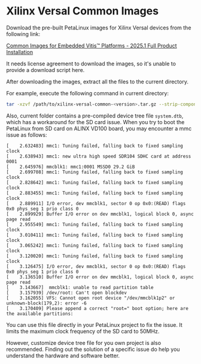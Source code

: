 # Xilinx Versal Common Images

Download the pre-built PetaLinux images for Xilinx Versal devices from the following link:

[Common Images for Embedded Vitis™ Platforms - 2025.1  Full Product Installation](https://www.xilinx.com/support/download/index.html/content/xilinx/en/downloadNav/embedded-design-tools.html)

It needs license agreement to download the images, so it's unable to provide a download script here.

After downloading the images, extract all the files to the current directory.

For example, execute the following command in current directory:
```bash
tar -xzvf /path/to/xilinx-versal-common-<version>.tar.gz --strip-components=1 -C .
```

Also, current folder contains a pre-compiled device tree file `system.dtb`, which has a workaround for the SD card issue. When you try to boot the PetaLinux from SD card on ALINX VD100 board, you may encounter a mmc issue as follows:

```
[    2.632483] mmc1: Tuning failed, falling back to fixed sampling clock
[    2.638943] mmc1: new ultra high speed SDR104 SDHC card at address 0001
[    2.645976] mmcblk1: mmc1:0001 MSSD0 29.2 GiB
[    2.699708] mmc1: Tuning failed, falling back to fixed sampling clock
[    2.828642] mmc1: Tuning failed, falling back to fixed sampling clock
[    2.883455] mmc1: Tuning failed, falling back to fixed sampling clock
[    2.889911] I/O error, dev mmcblk1, sector 0 op 0x0:(READ) flags 0x0 phys_seg 1 prio class 0
[    2.899929] Buffer I/O error on dev mmcblk1, logical block 0, async page read
[    2.955549] mmc1: Tuning failed, falling back to fixed sampling clock
[    3.010411] mmc1: Tuning failed, falling back to fixed sampling clock
[    3.065242] mmc1: Tuning failed, falling back to fixed sampling clock
[    3.120020] mmc1: Tuning failed, falling back to fixed sampling clock
[    3.126475] I/O error, dev mmcblk1, sector 0 op 0x0:(READ) flags 0x0 phys_seg 1 prio class 0
[    3.136510] Buffer I/O error on dev mmcblk1, logical block 0, async page read
[    3.143667]  mmcblk1: unable to read partition table
[    3.157939] /dev/root: Can't open blockdev
[    3.162055] VFS: Cannot open root device "/dev/mmcblk1p2" or unknown-block(179,2): error -6
[    3.170409] Please append a correct "root=" boot option; here are the available partitions:
```

You can use this file directly in your PetaLinux project to fix the issue. It limits the maximum clock frequency of the SD card to 50MHz.

However, customize device tree file for you own project is also recommended. Finding out the solution of a specific issue do help you understand the hardware and software better.
